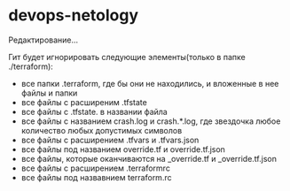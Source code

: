 # devops-netology

Редактирование...

Гит будет игнорировать следующие элементы(только в папке ./terraform):
* все папки .terraform, где бы они не находились, и вложенные в нее файлы и папки
* все файлы с расширеним .tfstate
* все файлы с .tfstate. в названии файла
* все файлы с названием crash.log и crash.*.log, где звездочка любое количество любых допустимых символов
* все файлы с расширением .tfvars и .tfvars.json
* все файлы под названием override.tf и override.tf.json
* все файлы, которые оканчиваются на _override.tf и _override.tf.json
* все файлы с расширением .terraformrc
* все файлы под назвавнием terraform.rc